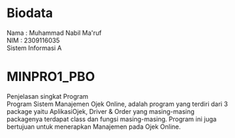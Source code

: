 # Biodata
Nama : Muhammad Nabil Ma'ruf\
NIM : 2309116035\
Sistem Informasi A

# MINPRO1_PBO
Penjelasan singkat Program\
Program Sistem Manajemen Ojek Online, adalah program yang terdiri dari 3 package yaitu AplikasiOjek, Driver & Order yang masing-masing packagenya terdapat class dan fungsi masing-masing. Program ini juga bertujuan untuk menerapkan Manajemen pada Ojek Online.
